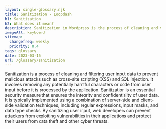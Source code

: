 ```yaml
--- 
layout: single-glossary.njk
title: Sanitization - Loopdash
h1: Sanitization
h2: What does it mean?
description: Sanitization in Wordpress is the process of cleaning and validating user input data to prevent security vulnerabilities and ensure data integrity.
imageAlt: keyboard
sitemap:
  changefreq: weekly
  priority: 0.4
tags: glossary
date: 2023-03-15
url: /glossary/sanitization
---
```


Sanitization is a process of cleaning and filtering user input data to prevent malicious attacks such as cross-site scripting (XSS) and SQL injection. It involves removing any potentially harmful characters or code from user input before it is processed by the application. Sanitization is an essential security measure that ensures the integrity and confidentiality of user data. It is typically implemented using a combination of server-side and client-side validation techniques, including regular expressions, input masks, and data type checks. By sanitizing user input, web developers can prevent attackers from exploiting vulnerabilities in their applications and protect their users from data theft and other cyber threats.
